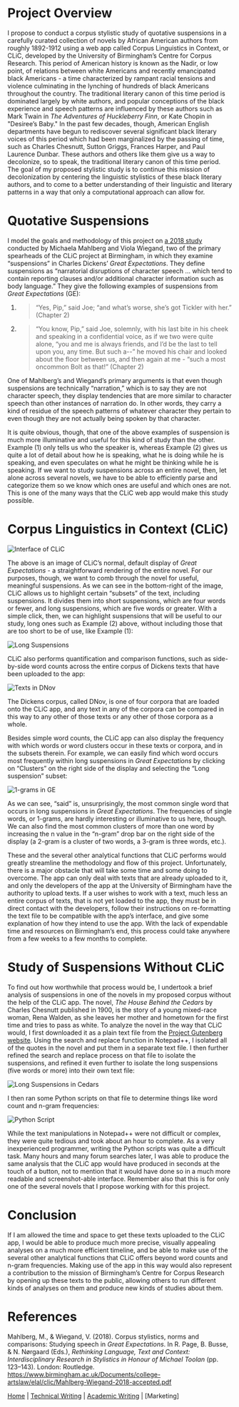 # Project Overview
I propose to conduct a corpus stylistic study of quotative suspensions in a carefully curated collection of novels by African American authors from roughly 1892-1912 using a web app called Corpus Linguistics in Context, or CLiC, developed by the University of Birmingham’s Centre for Corpus Research. This period of American history is known as the Nadir, or low point, of relations between white Americans and recently emancipated black Americans - a time characterized by rampant racial tensions and violence culminating in the lynching of hundreds of black Americans throughout the country. The traditional literary canon of this time period is dominated largely by white authors, and popular conceptions of the black experience and speech patterns are influenced by these authors such as Mark Twain in *The Adventures of Huckleberry Finn*, or Kate Chopin in "Desiree’s Baby." In the past few decades, though, American English departments have begun to rediscover several significant black literary voices of this period which had been marginalized by the passing of time, such as Charles Chesnutt, Sutton Griggs, Frances Harper, and Paul Laurence Dunbar. These authors and others like them give us a way to decolonize, so to speak, the traditional literary canon of this time period. The goal of my proposed stylistic study is to continue this mission of decolonization by centering the linguistic stylistics of these black literary authors, and to come to a better understanding of their linguistic and literary patterns in a way that only a computational approach can allow for.

# Quotative Suspensions
I model the goals and methodology of this project on [a 2018 study](https://www.birmingham.ac.uk/Documents/college-artslaw/elal/clic/Mahlberg-Wiegand-2018-accepted.pdf) conducted by Michaela Mahlberg and Viola Wiegand, two of the primary spearheads of the CLiC project at Birmingham, in which they examine “suspensions” in Charles Dickens’ *Great Expectations*. They define suspensions as “narratorial disruptions of character speech … which tend to contain reporting clauses and/or additional character information such as body language.” They give the following examples of suspensions from *Great Expectations* (GE):

1. >“Yes, Pip,” said Joe; “and what’s worse, she’s got Tickler with her.” (Chapter 2)
2. > “You know, Pip,” said Joe, solemnly, with his last bite in his cheek and speaking in a confidential voice, as if we two were quite alone, “you and me is always friends, and I’d be the last to tell upon you, any time. But such a--” he moved his chair and looked about the floor between us, and then again at me - “such a most oncommon Bolt as that!” (Chapter 2)

One of Mahlberg’s and Wiegand’s primary arguments is that even though suspensions are technically “narration,” which is to say they are not character speech, they display tendencies that are more similar to character speech than other instances of narration do. In other words, they carry a kind of residue of the speech patterns of whatever character they pertain to even though they are not actually being spoken by that character. 

It is quite obvious, though, that one of the above examples of suspension is much more illuminative and useful for this kind of study than the other. Example (1) only tells us who the speaker is, whereas Example (2) gives us quite a lot of detail about how he is speaking, what he is doing while he is speaking, and even speculates on what he might be thinking while he is speaking. If we want to study suspensions across an entire novel, then, let alone across several novels, we have to be able to efficiently parse and categorize them so we know which ones are useful and which ones are not. This is one of the many ways that the CLiC web app would make this study possible.

# Corpus Linguistics in Context (CLiC)

![Interface of CLiC](interface_view.png)

The above is an image of CLiC’s normal, default display of *Great Expectations* - a straightforward rendering of the entire novel. For our purposes, though, we want to comb through the novel for useful, meaningful suspensions. As we can see in the bottom-right of the image, CLiC allows us to highlight certain “subsets” of the text, including suspensions. It divides them into short suspensions, which are four words or fewer, and long suspensions, which are five words or greater. With a simple click, then, we can highlight suspensions that will be useful to our study, long ones such as Example (2) above, without including those that are too short to be of use, like Example (1):

![Long Suspensions](long_suspensions_in_ge.png)

CLiC also performs quantification and comparison functions, such as side-by-side word counts across the entire corpus of Dickens texts that have been uploaded to the app:

![Texts in DNov](texts_in_dnov.png)

The Dickens corpus, called DNov, is one of four corpora that are loaded onto the CLiC app, and any text in any of the corpora can be compared in this way to any other of those texts or any other of those corpora as a whole.

Besides simple word counts, the CLiC app can also display the frequency with which words or word clusters occur in these texts or corpora, and in the subsets therein. For example, we can easily find which word occurs most frequently within long suspensions in *Great Expectations* by clicking on “Clusters” on the right side of the display and selecting the “Long suspension” subset:

![1-grams in GE](one_grams_in_ge.png)

As we can see, “said” is, unsurprisingly, the most common single word that occurs in long suspensions in *Great Expectations*. The frequencies of single words, or 1-grams, are hardly interesting or illuminative to us here, though. We can also find the most common clusters of more than one word by increasing the n value in the “n-gram” drop bar on the right side of the display (a 2-gram is a cluster of two words, a 3-gram is three words, etc.). 

These and the several other analytical functions that CLiC performs would greatly streamline the methodology and flow of this project. Unfortunately, there is a major obstacle that will take some time and some doing to overcome. The app can only deal with texts that are already uploaded to it, and only the developers of the app at the University of Birmingham have the authority to upload texts. If a user wishes to work with a text, much less an entire corpus of texts, that is not yet loaded to the app, they must be in direct contact with the developers, follow their instructions on re-formatting the text file to be compatible with the app’s interface, and give some explanation of how they intend to use the app. With the lack of expendable time and resources on Birmingham’s end, this process could take anywhere from a few weeks to a few months to complete.

# Study of Suspensions Without CLiC
To find out how worthwhile that process would be, I undertook a brief analysis of suspensions in one of the novels in my proposed corpus without the help of the CLiC app. The novel, *The House Behind the Cedars* by Charles Chesnutt published in 1900, is the story of a young mixed-race woman, Rena Walden, as she leaves her mother and hometown for the first time and tries to pass as white. To analyze the novel in the way that CLiC would, I first downloaded it as a plain text file from the [Project Gutenberg website](https://www.gutenberg.org/). Using the search and replace function in Notepad++, I isolated all of the quotes in the novel and put them in a separate text file. I then further refined the search and replace process on that file to isolate the suspensions, and refined it even further to isolate the long suspensions (five words or more) into their own text file:

![Long Suspensions in *Cedars*](cedars_long_suspensions.png)

I then ran some Python scripts on that file to determine things like word count and n-gram frequencies:

![Python Script](python_script.png)

While the text manipulations in Notepad++ were not difficult or complex, they were quite tedious and took about an hour to complete. As a very inexperienced programmer, writing the Python scripts was quite a difficult task. Many hours and many forum searches later, I was able to produce the same analysis that the CLiC app would have produced in seconds at the touch of a button, not to mention that it would have done so in a much more readable and screenshot-able interface. Remember also that this is for only one of the several novels that I propose working with for this project. 

# Conclusion
If I am allowed the time and space to get these texts uploaded to the CLiC app, I would be able to produce much more precise, visually appealing analyses on a much more efficient timeline, and be able to make use of the several other analytical functions that CLiC offers beyond word counts and n-gram frequencies. Making use of the app in this way would also represent a contribution to the mission of Birmingham’s Centre for Corpus Research by opening up these texts to the public, allowing others to run different kinds of analyses on them and produce new kinds of studies about them.

# References
Mahlberg, M., & Wiegand, V. (2018). Corpus stylistics, norms and comparisons: Studying speech in *Great
Expectations*. In R. Page, B. Busse, & N. Nørgaard (Eds.), *Rethinking Language, Text and Context: Interdisciplinary
Research in Stylistics in Honour of Michael Toolan* (pp. 123–143). London: Routledge.
https://www.birmingham.ac.uk/Documents/college-artslaw/elal/clic/Mahlberg-Wiegand-2018-accepted.pdf

[Home](index.md) | [Technical Writing](technicalwriting.md) | [Academic Writing](academicwriting.md) | [Marketing]